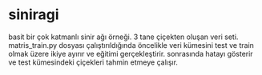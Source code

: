 # siniragi

basit bir çok katmanlı sinir ağı örneği. 3 tane çiçekten oluşan veri seti. matris_train.py dosyası çalıştırıldığında öncelikle veri kümesini test ve train 
olmak üzere ikiye ayırır ve eğitimi gerçekleştirir. sonrasında hatayı gösterir ve test kümesindeki çiçekleri tahmin etmeye çalışır.
